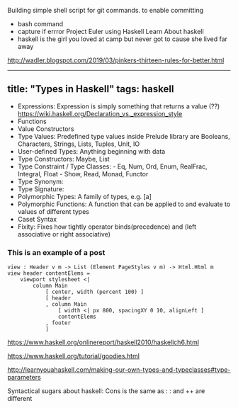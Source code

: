 Building simple shell script for git commands. to enable committing
- bash command 
- capture if errror
Project Euler using Haskell
Learn About haskell
- haskell is the girl you loved at camp but never got to cause she lived far away 

http://wadler.blogspot.com/2019/03/pinkers-thirteen-rules-for-better.html


---
title: "Types in Haskell"
tags: haskell
---

- Expressions: Expression is simply something that returns a value (??)
https://wiki.haskell.org/Declaration_vs._expression_style
- Functions
- Value Constructors
- Type Values: Predefined type values inside Prelude library are Booleans, Characters, Strings, Lists, Tuples, Unit, IO 
- User-defined Types: Anything beginning with data
- Type Constructors: Maybe, List 
- Type Constraint / Type Classes: 
        - Eq, Num, Ord, Enum, RealFrac, Integral, Float
        - Show, Read, Monad, Functor
- Type Synonym: 
- Type Signature:
- Polymorphic Types: A family of types, e.g. [a]
- Polymorphic Functions: A function that can be applied to and evaluate to values of different types
- Caset Syntax
- Fixity: Fixes how tightly operator binds(precedence) and (left associative or right associative)
### This is an example of a post


```
view : Header v m -> List (Element PageStyles v m) -> Html.Html m
view header contentElems =
    viewport stylesheet <|
        column Main
            [ center, width (percent 100) ]
            [ header
            , column Main
                [ width <| px 800, spacingXY 0 10, alignLeft ]
                contentElems
            , footer
            ]
```

https://www.haskell.org/onlinereport/haskell2010/haskellch6.html

https://www.haskell.org/tutorial/goodies.html

http://learnyouahaskell.com/making-our-own-types-and-typeclasses#type-parameters

Syntactical sugars about haskell:
Cons is the same as : 
: and ++ are different 
